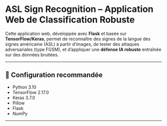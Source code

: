 # ASL Sign Recognition – Application Web de Classification Robuste

Cette application web, développée avec **Flask** et basée sur **TensorFlow/Keras**, permet de reconnaître des signes de la langue des signes américaine (ASL) à partir d’images, de tester des attaques adversariales (type FGSM), et d’appliquer une **défense IA robuste** entraînée sur des données bruitées.

---

## 🔧 Configuration recommandée

- Python 3.10
- TensorFlow 2.17.0
- Keras 3.7.0
- Pillow
- Flask
- NumPy

---
